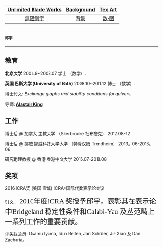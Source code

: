 [Unlimited Blade Works](https://ubw-q.github.io/Qiu.Yu)  | [Background](https://ubw-q.github.io/Qiu.Yu/BG)  |  [Tex Art](https://ubw-q.github.io/Qiu.Yu/Art) 
:---: | :---: | :---:
[無限劍宇](https://ubw-q.github.io/Qiu.Yu/Qy) | [背景](https://ubw-q.github.io/Qiu.Yu/BJ)         |  [数·图](https://ubw-q.github.io/Qiu.Yu/Art)

# <span style="font-family:STKaiti;font-size:12;font-color:blue">邱宇 </span> 
---
## 教育

**北京大学** 2004.9~2008.07 学士 （数学）.

**英国 巴斯大学 (University of Bath)** 2008.10~2011.12 博士 （数学）.

博士论文: *Exchange graphs and stability conditions for quivers.* 

导师: [**Alastair King**](http://people.bath.ac.uk/masadk/)


## 工作

博士后 @ 加拿大 主教大学 （Sherbrooke 社布鲁克） 2012.08-12

博士后 @ 挪威 挪威科技大学大学 （特隆汉姆 Trondheim） 2013。06-2016。06

研究助理教授 @ 香港 香港中文大学  2016.07-2018.08


## 奖项

2016 ICRA奖 (美国 雪城)      ICRA=国际代数表示论会议

引文：<span style="font-family:STXingkai;font-size:23px"> 2016年度ICRA 奖授予邱宇，表彰其在表示论中Bridgeland 稳定性条件和Calabi-Yau 及丛范畴上一系列工作的重要贡献。</span> 

评奖组会员: Osamu Iyama, Idun Reiten, Jan Schröer, Jie Xiao 及 Dan Zacharia。
